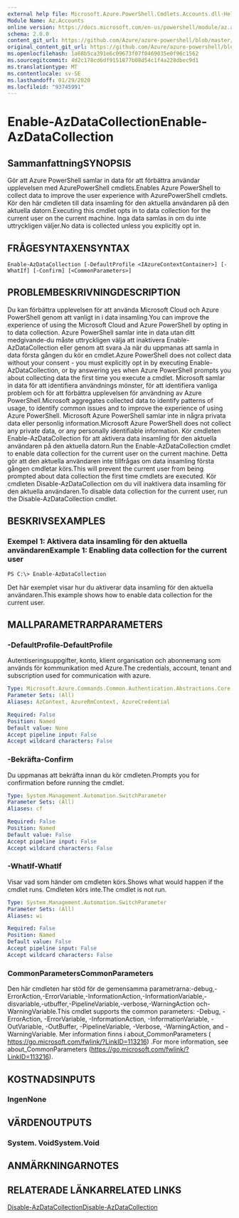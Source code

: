 ```yaml
---
external help file: Microsoft.Azure.PowerShell.Cmdlets.Accounts.dll-Help.xml
Module Name: Az.Accounts
online version: https://docs.microsoft.com/en-us/powershell/module/az.accounts/enable-azdatacollection
schema: 2.0.0
content_git_url: https://github.com/Azure/azure-powershell/blob/master/src/Accounts/Accounts/help/Enable-AzDataCollection.md
original_content_git_url: https://github.com/Azure/azure-powershell/blob/master/src/Accounts/Accounts/help/Enable-AzDataCollection.md
ms.openlocfilehash: 1a68b5ca391e6c09673f07f0469035e0f96c1562
ms.sourcegitcommit: 4d2c178cd6df9151877b08d54c1f4a228dbec9d1
ms.translationtype: MT
ms.contentlocale: sv-SE
ms.lasthandoff: 01/29/2020
ms.locfileid: "93745991"
---
```

# <span data-ttu-id="f2ac5-101">Enable-AzDataCollection</span><span class="sxs-lookup"><span data-stu-id="f2ac5-101">Enable-AzDataCollection</span></span>

## <span data-ttu-id="f2ac5-102">Sammanfattning</span><span class="sxs-lookup"><span data-stu-id="f2ac5-102">SYNOPSIS</span></span>
<span data-ttu-id="f2ac5-103">Gör att Azure PowerShell samlar in data för att förbättra användar upplevelsen med AzurePowerShell cmdlets.</span><span class="sxs-lookup"><span data-stu-id="f2ac5-103">Enables Azure PowerShell to collect data to improve the user experience with AzurePowerShell cmdlets.</span></span>
<span data-ttu-id="f2ac5-104">Kör den här cmdleten till data insamling för den aktuella användaren på den aktuella datorn.</span><span class="sxs-lookup"><span data-stu-id="f2ac5-104">Executing this cmdlet opts in to data collection for the current user on the current machine.</span></span>
<span data-ttu-id="f2ac5-105">Inga data samlas in om du inte uttryckligen väljer.</span><span class="sxs-lookup"><span data-stu-id="f2ac5-105">No data is collected unless you explicitly opt in.</span></span>

## <span data-ttu-id="f2ac5-106">FRÅGESYNTAXEN</span><span class="sxs-lookup"><span data-stu-id="f2ac5-106">SYNTAX</span></span>

```
Enable-AzDataCollection [-DefaultProfile <IAzureContextContainer>] [-WhatIf] [-Confirm] [<CommonParameters>]
```

## <span data-ttu-id="f2ac5-107">PROBLEMBESKRIVNING</span><span class="sxs-lookup"><span data-stu-id="f2ac5-107">DESCRIPTION</span></span>
<span data-ttu-id="f2ac5-108">Du kan förbättra upplevelsen för att använda Microsoft Cloud och Azure PowerShell genom att vanligt in i data insamling.</span><span class="sxs-lookup"><span data-stu-id="f2ac5-108">You can improve the experience of using the Microsoft Cloud and Azure PowerShell by opting in to data collection.</span></span>
<span data-ttu-id="f2ac5-109">Azure PowerShell samlar inte in data utan ditt medgivande-du måste uttryckligen välja att inaktivera Enable-AzDataCollection eller genom att svara Ja när du uppmanas att samla in data första gången du kör en cmdlet.</span><span class="sxs-lookup"><span data-stu-id="f2ac5-109">Azure PowerShell does not collect data without your consent - you must explicitly opt in by executing Enable-AzDataCollection, or by answering yes when Azure PowerShell prompts you about collecting data the first time you execute a cmdlet.</span></span>
<span data-ttu-id="f2ac5-110">Microsoft samlar in data för att identifiera användnings mönster, för att identifiera vanliga problem och för att förbättra upplevelsen för användning av Azure PowerShell.</span><span class="sxs-lookup"><span data-stu-id="f2ac5-110">Microsoft aggregates collected data to identify patterns of usage, to identify common issues and to improve the experience of using Azure PowerShell.</span></span>
<span data-ttu-id="f2ac5-111">Microsoft Azure PowerShell samlar inte in några privata data eller personlig information.</span><span class="sxs-lookup"><span data-stu-id="f2ac5-111">Microsoft Azure PowerShell does not collect any private data, or any personally identifiable information.</span></span>
<span data-ttu-id="f2ac5-112">Kör cmdleten Enable-AzDataCollection för att aktivera data insamling för den aktuella användaren på den aktuella datorn.</span><span class="sxs-lookup"><span data-stu-id="f2ac5-112">Run the Enable-AzDataCollection cmdlet to enable data collection for the current user on the current machine.</span></span>
<span data-ttu-id="f2ac5-113">Detta gör att den aktuella användaren inte tillfrågas om data insamling första gången cmdletar körs.</span><span class="sxs-lookup"><span data-stu-id="f2ac5-113">This will prevent the current user from being prompted about data collection the first time cmdlets are executed.</span></span>
<span data-ttu-id="f2ac5-114">Kör cmdleten Disable-AzDataCollection om du vill inaktivera data insamling för den aktuella användaren.</span><span class="sxs-lookup"><span data-stu-id="f2ac5-114">To disable data collection for the current user, run the Disable-AzDataCollection cmdlet.</span></span>

## <span data-ttu-id="f2ac5-115">BESKRIVS</span><span class="sxs-lookup"><span data-stu-id="f2ac5-115">EXAMPLES</span></span>

### <span data-ttu-id="f2ac5-116">Exempel 1: Aktivera data insamling för den aktuella användaren</span><span class="sxs-lookup"><span data-stu-id="f2ac5-116">Example 1: Enabling data collection for the current user</span></span>
```
PS C:\> Enable-AzDataCollection
```

<span data-ttu-id="f2ac5-117">Det här exemplet visar hur du aktiverar data insamling för den aktuella användaren.</span><span class="sxs-lookup"><span data-stu-id="f2ac5-117">This example shows how to enable data collection for the current user.</span></span>

## <span data-ttu-id="f2ac5-118">MALLPARAMETRAR</span><span class="sxs-lookup"><span data-stu-id="f2ac5-118">PARAMETERS</span></span>

### <span data-ttu-id="f2ac5-119">-DefaultProfile</span><span class="sxs-lookup"><span data-stu-id="f2ac5-119">-DefaultProfile</span></span>
<span data-ttu-id="f2ac5-120">Autentiseringsuppgifter, konto, klient organisation och abonnemang som används för kommunikation med Azure.</span><span class="sxs-lookup"><span data-stu-id="f2ac5-120">The credentials, account, tenant and subscription used for communication with azure.</span></span>

```yaml
Type: Microsoft.Azure.Commands.Common.Authentication.Abstractions.Core.IAzureContextContainer
Parameter Sets: (All)
Aliases: AzContext, AzureRmContext, AzureCredential

Required: False
Position: Named
Default value: None
Accept pipeline input: False
Accept wildcard characters: False
```

### <span data-ttu-id="f2ac5-121">-Bekräfta</span><span class="sxs-lookup"><span data-stu-id="f2ac5-121">-Confirm</span></span>
<span data-ttu-id="f2ac5-122">Du uppmanas att bekräfta innan du kör cmdleten.</span><span class="sxs-lookup"><span data-stu-id="f2ac5-122">Prompts you for confirmation before running the cmdlet.</span></span>

```yaml
Type: System.Management.Automation.SwitchParameter
Parameter Sets: (All)
Aliases: cf

Required: False
Position: Named
Default value: False
Accept pipeline input: False
Accept wildcard characters: False
```

### <span data-ttu-id="f2ac5-123">-WhatIf</span><span class="sxs-lookup"><span data-stu-id="f2ac5-123">-WhatIf</span></span>
<span data-ttu-id="f2ac5-124">Visar vad som händer om cmdleten körs.</span><span class="sxs-lookup"><span data-stu-id="f2ac5-124">Shows what would happen if the cmdlet runs.</span></span> <span data-ttu-id="f2ac5-125">Cmdleten körs inte.</span><span class="sxs-lookup"><span data-stu-id="f2ac5-125">The cmdlet is not run.</span></span>

```yaml
Type: System.Management.Automation.SwitchParameter
Parameter Sets: (All)
Aliases: wi

Required: False
Position: Named
Default value: False
Accept pipeline input: False
Accept wildcard characters: False
```

### <span data-ttu-id="f2ac5-126">CommonParameters</span><span class="sxs-lookup"><span data-stu-id="f2ac5-126">CommonParameters</span></span>
<span data-ttu-id="f2ac5-127">Den här cmdleten har stöd för de gemensamma parametrarna:-debug,-ErrorAction,-ErrorVariable,-InformationAction,-InformationVariable,-disvariable,-utbuffer,-PipelineVariable,-verbose,-WarningAction och-WarningVariable.</span><span class="sxs-lookup"><span data-stu-id="f2ac5-127">This cmdlet supports the common parameters: -Debug, -ErrorAction, -ErrorVariable, -InformationAction, -InformationVariable, -OutVariable, -OutBuffer, -PipelineVariable, -Verbose, -WarningAction, and -WarningVariable.</span></span> <span data-ttu-id="f2ac5-128">Mer information finns i about_CommonParameters ( https://go.microsoft.com/fwlink/?LinkID=113216) .</span><span class="sxs-lookup"><span data-stu-id="f2ac5-128">For more information, see about_CommonParameters (https://go.microsoft.com/fwlink/?LinkID=113216).</span></span>

## <span data-ttu-id="f2ac5-129">KOSTNADS</span><span class="sxs-lookup"><span data-stu-id="f2ac5-129">INPUTS</span></span>

### <span data-ttu-id="f2ac5-130">Ingen</span><span class="sxs-lookup"><span data-stu-id="f2ac5-130">None</span></span>

## <span data-ttu-id="f2ac5-131">VÄRDEN</span><span class="sxs-lookup"><span data-stu-id="f2ac5-131">OUTPUTS</span></span>

### <span data-ttu-id="f2ac5-132">System. Void</span><span class="sxs-lookup"><span data-stu-id="f2ac5-132">System.Void</span></span>

## <span data-ttu-id="f2ac5-133">ANMÄRKNINGAR</span><span class="sxs-lookup"><span data-stu-id="f2ac5-133">NOTES</span></span>

## <span data-ttu-id="f2ac5-134">RELATERADE LÄNKAR</span><span class="sxs-lookup"><span data-stu-id="f2ac5-134">RELATED LINKS</span></span>

[<span data-ttu-id="f2ac5-135">Disable-AzDataCollection</span><span class="sxs-lookup"><span data-stu-id="f2ac5-135">Disable-AzDataCollection</span></span>](./Disable-AzDataCollection.md)


